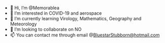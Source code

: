 - 👋 Hi, I’m @Memorablea
- 👀 I’m interested in COVID-19 and aerospace
- 🌱 I’m currently learning Virology, Mathematics, Geography and Meteorology
- 💞️ I’m looking to collaborate on NO
- 📫 You can contact me through email @BluestarStubborn@hotmail.com
